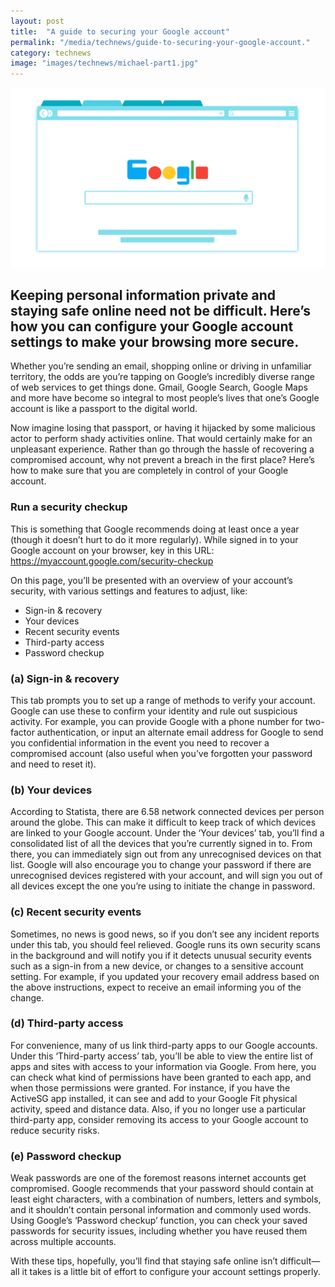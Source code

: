 ```yaml
---
layout: post
title:  "A guide to securing your Google account"
permalink: "/media/technews/guide-to-securing-your-google-account."
category: technews
image: "images/technews/michael-part1.jpg"
---
```


![A guide to securing your Google account](/images/technews/google-secure-part1.png)

Keeping personal information private and staying safe online need not be difficult. Here’s how you can configure your Google account settings to make your browsing more secure.
---
 
Whether you’re sending an email, shopping online or driving in unfamiliar territory, the odds are you’re tapping on Google’s incredibly diverse range of web services to get things done. Gmail, Google Search, Google Maps and more have become so integral to most people’s lives that one’s Google account is like a passport to the digital world.

Now imagine losing that passport, or having it hijacked by some malicious actor to perform shady activities online. That would certainly make for an unpleasant experience. Rather than go through the hassle of recovering a compromised account, why not prevent a breach in the first place? Here’s how to make sure that you are completely in control of your Google account.

### **Run a security checkup**

This is something that Google recommends doing at least once a year (though it doesn’t hurt to do it more regularly). While signed in to your Google account on your browser, key in this URL: https://myaccount.google.com/security-checkup 

On this page, you’ll be presented with an overview of your account’s security, with various settings and features to adjust, like:
 - Sign-in & recovery
 - Your devices
 - Recent security events
 - Third-party access
 - Password checkup

### (a) Sign-in & recovery

This tab prompts you to set up a range of methods to verify your account. Google can use these to confirm your identity and rule out suspicious activity. For example, you can provide Google with a phone number for two-factor authentication, or input an alternate email address for Google to send you confidential information in the event you need to recover a compromised account (also useful when you’ve forgotten your password and need to reset it).

### (b) Your devices

According to Statista, there are 6.58 network connected devices per person around the globe. This can make it difficult to keep track of which devices are linked to your Google account. Under the ‘Your devices’ tab, you’ll find a consolidated list of all the devices that you’re currently signed in to. From there, you can immediately sign out from any unrecognised devices on that list. Google will also encourage you to change your password if there are unrecognised devices registered with your account, and will sign you out of all devices except the one you’re using to initiate the change in password. 

### (c) Recent security events

Sometimes, no news is good news, so if you don’t see any incident reports under this tab, you should feel relieved. Google runs its own security scans in the background and will notify you if it detects unusual security events such as a sign-in from a new device, or changes to a sensitive account setting. For example, if you updated your recovery email address based on the above instructions, expect to receive an email informing you of the change. 

### (d)  Third-party access

For convenience, many of us link third-party apps to our Google accounts. Under this ‘Third-party access’ tab, you’ll be able to view the entire list of apps and sites with access to your information via Google. From here, you can check what kind of permissions have been granted to each app, and when those permissions were granted. For instance, if you have the ActiveSG app installed, it can see and add to your Google Fit physical activity, speed and distance data. Also, if you no longer use a particular third-party app, consider removing its access to your Google account to reduce security risks. 

### (e) Password checkup

Weak passwords are one of the foremost reasons internet accounts get compromised. Google recommends that your password should contain at least eight characters, with a combination of numbers, letters and symbols, and it shouldn’t contain personal information and commonly used words. Using Google’s ‘Password checkup’ function, you can check your saved passwords for security issues, including whether you have reused them across multiple accounts.

With these tips, hopefully, you’ll find that staying safe online isn’t difficult—all it takes is a little bit of effort to configure your account settings properly. 
